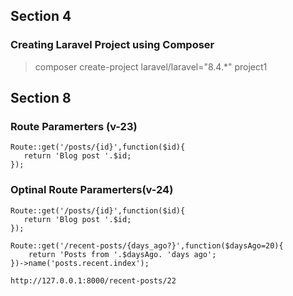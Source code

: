 ## Section 4 
### Creating Laravel Project using Composer 

>composer create-project laravel/laravel="8.4.*" project1


## Section 8
### Route Paramerters (v-23)

~~~
Route::get('/posts/{id}',function($id){
   return 'Blog post '.$id;
});
~~~

### Optinal Route Paramerters(v-24)
~~~
Route::get('/posts/{id}',function($id){
   return 'Blog post '.$id;
});
~~~
~~~
Route::get('/recent-posts/{days_ago?}',function($daysAgo=20){
    return 'Posts from '.$daysAgo. 'days ago';
})->name('posts.recent.index');

http://127.0.0.1:8000/recent-posts/22 
~~~

